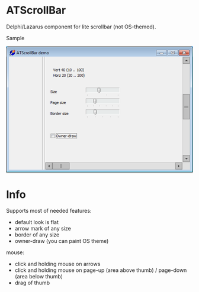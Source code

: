 ATScrollBar
===========

Delphi/Lazarus component for lite scrollbar (not OS-themed).  

Sample

![img](demo.png?raw=true)

Info
====

Supports most of needed features:

- default look is flat
- arrow mark of any size
- border of any size
- owner-draw (you can paint OS theme)

mouse:

- click and holding mouse on arrows
- click and holding mouse on page-up (area above thumb) / page-down (area below thumb)
- drag of thumb
